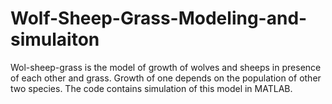 # Wolf-Sheep-Grass-Modeling-and-simulaiton

Wol-sheep-grass is the model of growth of wolves and sheeps in presence of each other and grass. Growth of one depends on the population of other two species. The code contains simulation of this model in MATLAB.
